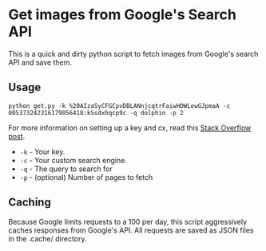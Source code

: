 # Get images from Google's Search API

This is a quick and dirty python script to fetch images from Google's search API and save them.

## Usage

```
python get.py -k %20AIzaSyCFGCpvDBLANnjcqtrFaiwHOWLewGJpmaA -c 005373242316179056418:k5sdxhqcp9c -q dolphin -p 2
```

For more information on setting up a key and cx, read this [Stack Overflow post](https://stackoverflow.com/questions/34035422/google-image-search-says-api-no-longer-available).

* `-k` - Your key.
* `-c` - Your custom search engine.
* `-q` - The query to search for
* `-p` - (optional) Number of pages to fetch

## Caching

Because Google limits requests to a 100 per day, this script aggressively caches responses from Google's API. All requests are saved as JSON files in the .cache/ directory.
